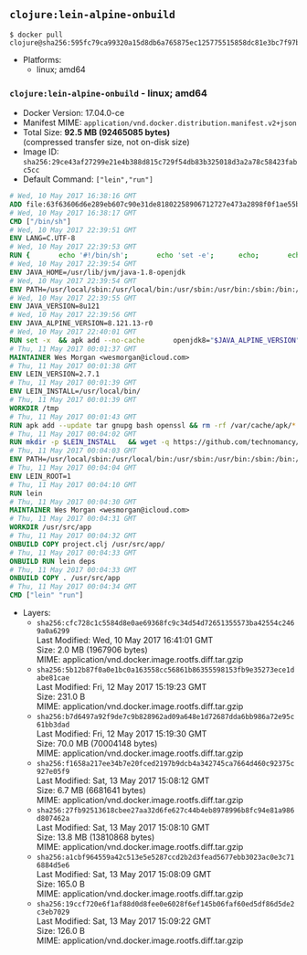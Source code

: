 ## `clojure:lein-alpine-onbuild`

```console
$ docker pull clojure@sha256:595fc79ca99320a15d8db6a765875ec125775515858dc81e3bc7f97bca0c1b42
```

-	Platforms:
	-	linux; amd64

### `clojure:lein-alpine-onbuild` - linux; amd64

-	Docker Version: 17.04.0-ce
-	Manifest MIME: `application/vnd.docker.distribution.manifest.v2+json`
-	Total Size: **92.5 MB (92465085 bytes)**  
	(compressed transfer size, not on-disk size)
-	Image ID: `sha256:29ce43af27299e21e4b388d815c729f54db83b325018d3a2a78c58423fabc5cc`
-	Default Command: `["lein","run"]`

```dockerfile
# Wed, 10 May 2017 16:38:16 GMT
ADD file:63f63606d6e289eb607c90e31de81802258906712727e473a2898f0f1ae55bb5 in / 
# Wed, 10 May 2017 16:38:17 GMT
CMD ["/bin/sh"]
# Wed, 10 May 2017 22:39:51 GMT
ENV LANG=C.UTF-8
# Wed, 10 May 2017 22:39:53 GMT
RUN { 		echo '#!/bin/sh'; 		echo 'set -e'; 		echo; 		echo 'dirname "$(dirname "$(readlink -f "$(which javac || which java)")")"'; 	} > /usr/local/bin/docker-java-home 	&& chmod +x /usr/local/bin/docker-java-home
# Wed, 10 May 2017 22:39:54 GMT
ENV JAVA_HOME=/usr/lib/jvm/java-1.8-openjdk
# Wed, 10 May 2017 22:39:54 GMT
ENV PATH=/usr/local/sbin:/usr/local/bin:/usr/sbin:/usr/bin:/sbin:/bin:/usr/lib/jvm/java-1.8-openjdk/jre/bin:/usr/lib/jvm/java-1.8-openjdk/bin
# Wed, 10 May 2017 22:39:55 GMT
ENV JAVA_VERSION=8u121
# Wed, 10 May 2017 22:39:56 GMT
ENV JAVA_ALPINE_VERSION=8.121.13-r0
# Wed, 10 May 2017 22:40:01 GMT
RUN set -x 	&& apk add --no-cache 		openjdk8="$JAVA_ALPINE_VERSION" 	&& [ "$JAVA_HOME" = "$(docker-java-home)" ]
# Thu, 11 May 2017 00:01:37 GMT
MAINTAINER Wes Morgan <wesmorgan@icloud.com>
# Thu, 11 May 2017 00:01:38 GMT
ENV LEIN_VERSION=2.7.1
# Thu, 11 May 2017 00:01:39 GMT
ENV LEIN_INSTALL=/usr/local/bin/
# Thu, 11 May 2017 00:01:39 GMT
WORKDIR /tmp
# Thu, 11 May 2017 00:01:43 GMT
RUN apk add --update tar gnupg bash openssl && rm -rf /var/cache/apk/*
# Thu, 11 May 2017 00:04:02 GMT
RUN mkdir -p $LEIN_INSTALL   && wget -q https://github.com/technomancy/leiningen/archive/$LEIN_VERSION.tar.gz   && echo "Comparing archive checksum ..."   && echo "876221e884780c865c2ce5c9aa5675a7cae9f215 *$LEIN_VERSION.tar.gz" | sha1sum -c -   && mkdir ./leiningen   && tar -xzf $LEIN_VERSION.tar.gz  -C ./leiningen/ --strip-components=1   && mv leiningen/bin/lein-pkg $LEIN_INSTALL/lein   && rm -rf $LEIN_VERSION.tar.gz ./leiningen   && chmod 0755 $LEIN_INSTALL/lein   && wget -q https://github.com/technomancy/leiningen/releases/download/$LEIN_VERSION/leiningen-$LEIN_VERSION-standalone.zip   && wget -q https://github.com/technomancy/leiningen/releases/download/$LEIN_VERSION/leiningen-$LEIN_VERSION-standalone.zip.asc   && gpg --keyserver pool.sks-keyservers.net --recv-key 2E708FB2FCECA07FF8184E275A92E04305696D78   && echo "Verifying Jar file signature ..."   && gpg --verify leiningen-$LEIN_VERSION-standalone.zip.asc   && rm leiningen-$LEIN_VERSION-standalone.zip.asc   && mkdir -p /usr/share/java   && mv leiningen-$LEIN_VERSION-standalone.zip /usr/share/java/leiningen-$LEIN_VERSION-standalone.jar
# Thu, 11 May 2017 00:04:03 GMT
ENV PATH=/usr/local/sbin:/usr/local/bin:/usr/sbin:/usr/bin:/sbin:/bin:/usr/lib/jvm/java-1.8-openjdk/jre/bin:/usr/lib/jvm/java-1.8-openjdk/bin:/usr/local/bin/
# Thu, 11 May 2017 00:04:04 GMT
ENV LEIN_ROOT=1
# Thu, 11 May 2017 00:04:10 GMT
RUN lein
# Thu, 11 May 2017 00:04:30 GMT
MAINTAINER Wes Morgan <wesmorgan@icloud.com>
# Thu, 11 May 2017 00:04:31 GMT
WORKDIR /usr/src/app
# Thu, 11 May 2017 00:04:32 GMT
ONBUILD COPY project.clj /usr/src/app/
# Thu, 11 May 2017 00:04:33 GMT
ONBUILD RUN lein deps
# Thu, 11 May 2017 00:04:33 GMT
ONBUILD COPY . /usr/src/app
# Thu, 11 May 2017 00:04:34 GMT
CMD ["lein" "run"]
```

-	Layers:
	-	`sha256:cfc728c1c5584d8e0ae69368fc9c34d54d72651355573ba42554c2469a0a6299`  
		Last Modified: Wed, 10 May 2017 16:41:01 GMT  
		Size: 2.0 MB (1967906 bytes)  
		MIME: application/vnd.docker.image.rootfs.diff.tar.gzip
	-	`sha256:5b12b87f0a0e1bc0a163558cc56861b86355598153fb9e35273ece1dabe81cae`  
		Last Modified: Fri, 12 May 2017 15:19:23 GMT  
		Size: 231.0 B  
		MIME: application/vnd.docker.image.rootfs.diff.tar.gzip
	-	`sha256:b7d6497a92f9de7c9b828962ad09a648e1d72687dda6bb986a72e95c61bb3dad`  
		Last Modified: Fri, 12 May 2017 15:19:30 GMT  
		Size: 70.0 MB (70004148 bytes)  
		MIME: application/vnd.docker.image.rootfs.diff.tar.gzip
	-	`sha256:f1658a217ee34b7e20fced2197b9dcb4a342745ca7664d460c92375c927e05f9`  
		Last Modified: Sat, 13 May 2017 15:08:12 GMT  
		Size: 6.7 MB (6681641 bytes)  
		MIME: application/vnd.docker.image.rootfs.diff.tar.gzip
	-	`sha256:27fb92513618cbee27aa32d6fe627c44b4eb8978996b8fc94e81a986d807462a`  
		Last Modified: Sat, 13 May 2017 15:08:10 GMT  
		Size: 13.8 MB (13810868 bytes)  
		MIME: application/vnd.docker.image.rootfs.diff.tar.gzip
	-	`sha256:a1cbf964559a42c513e5e5287ccd2b2d3fead5677ebb3023ac0e3c716884d5e6`  
		Last Modified: Sat, 13 May 2017 15:08:09 GMT  
		Size: 165.0 B  
		MIME: application/vnd.docker.image.rootfs.diff.tar.gzip
	-	`sha256:19ccf720e6f1af88d0d8fee0e6028f6ef145b06faf60ed5df86d5de2c3eb7029`  
		Last Modified: Sat, 13 May 2017 15:09:22 GMT  
		Size: 126.0 B  
		MIME: application/vnd.docker.image.rootfs.diff.tar.gzip
